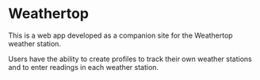 # Weathertop

This is a web app developed as a companion site for the Weathertop weather station.

Users have the ability to create profiles to track their own weather stations and to enter readings in each weather
station.